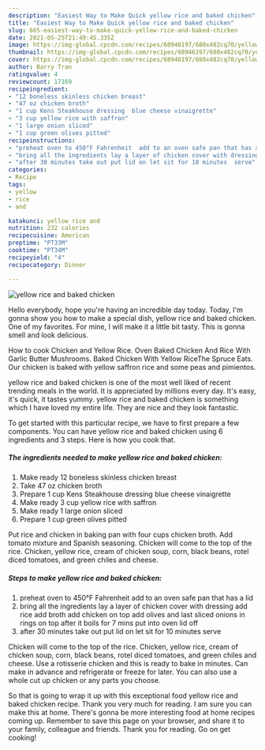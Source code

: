 ```yaml
---
description: "Easiest Way to Make Quick yellow rice and baked chicken"
title: "Easiest Way to Make Quick yellow rice and baked chicken"
slug: 665-easiest-way-to-make-quick-yellow-rice-and-baked-chicken
date: 2021-05-25T21:49:45.335Z
image: https://img-global.cpcdn.com/recipes/68946197/680x482cq70/yellow-rice-and-baked-chicken-recipe-main-photo.jpg
thumbnail: https://img-global.cpcdn.com/recipes/68946197/680x482cq70/yellow-rice-and-baked-chicken-recipe-main-photo.jpg
cover: https://img-global.cpcdn.com/recipes/68946197/680x482cq70/yellow-rice-and-baked-chicken-recipe-main-photo.jpg
author: Barry Tran
ratingvalue: 4
reviewcount: 17169
recipeingredient:
- "12 boneless skinless chicken breast"
- "47 oz chicken broth"
- "1 cup Kens Steakhouse dressing  blue cheese vinaigrette"
- "3 cup yellow rice with saffron"
- "1 large onion sliced"
- "1 cup green olives pitted"
recipeinstructions:
- "preheat oven to 450°F Fahrenheit  add to an oven safe pan that has a lid"
- "bring all the ingredients lay a layer of chicken cover with dressing add rice add broth add chicken on top add olives and last sliced onions in rings on top after it boils for 7 mins put into oven lid off"
- "after 30 minutes take out put lid on let sit for 10 minutes  serve"
categories:
- Recipe
tags:
- yellow
- rice
- and

katakunci: yellow rice and 
nutrition: 232 calories
recipecuisine: American
preptime: "PT33M"
cooktime: "PT34M"
recipeyield: "4"
recipecategory: Dinner

---
```



![yellow rice and baked chicken](https://img-global.cpcdn.com/recipes/68946197/680x482cq70/yellow-rice-and-baked-chicken-recipe-main-photo.jpg)

Hello everybody, hope you're having an incredible day today. Today, I'm gonna show you how to make a special dish, yellow rice and baked chicken. One of my favorites. For mine, I will make it a little bit tasty. This is gonna smell and look delicious.

How to cook Chicken and Yellow Rice. Oven Baked Chicken And Rice With Garlic Butter Mushrooms. Baked Chicken With Yellow RiceThe Spruce Eats. Our chicken is baked with yellow saffron rice and some peas and pimientos.

yellow rice and baked chicken is one of the most well liked of recent trending meals in the world. It is appreciated by millions every day. It's easy, it's quick, it tastes yummy. yellow rice and baked chicken is something which I have loved my entire life. They are nice and they look fantastic.


To get started with this particular recipe, we have to first prepare a few components. You can have yellow rice and baked chicken using 6 ingredients and 3 steps. Here is how you cook that.

<!--inarticleads1-->

##### The ingredients needed to make yellow rice and baked chicken:

1. Make ready 12 boneless skinless chicken breast
1. Take 47 oz chicken broth
1. Prepare 1 cup Kens Steakhouse dressing  blue cheese vinaigrette
1. Make ready 3 cup yellow rice with saffron
1. Make ready 1 large onion sliced
1. Prepare 1 cup green olives pitted


Put rice and chicken in baking pan with four cups chicken broth. Add tomato mixture and Spanish seasoning. Chicken will come to the top of the rice. Chicken, yellow rice, cream of chicken soup, corn, black beans, rotel diced tomatoes, and green chiles and cheese. 

<!--inarticleads2-->

##### Steps to make yellow rice and baked chicken:

1. preheat oven to 450°F Fahrenheit  add to an oven safe pan that has a lid
1. bring all the ingredients lay a layer of chicken cover with dressing add rice add broth add chicken on top add olives and last sliced onions in rings on top after it boils for 7 mins put into oven lid off
1. after 30 minutes take out put lid on let sit for 10 minutes  serve


Chicken will come to the top of the rice. Chicken, yellow rice, cream of chicken soup, corn, black beans, rotel diced tomatoes, and green chiles and cheese. Use a rotisserie chicken and this is ready to bake in minutes. Can make in advance and refrigerate or freeze for later. You can also use a whole cut up chicken or any parts you choose. 

So that is going to wrap it up with this exceptional food yellow rice and baked chicken recipe. Thank you very much for reading. I am sure you can make this at home. There's gonna be more interesting food at home recipes coming up. Remember to save this page on your browser, and share it to your family, colleague and friends. Thank you for reading. Go on get cooking!
